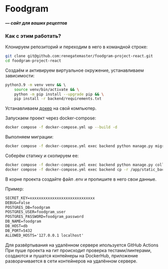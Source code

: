 # Foodgram 
#### *— сайт для ваших рецептов* 

### Как с этим работать? 


Клонируем репозиторий и переходим в него в командной строке:

```bash
git clone git@github.com:renegatemaster/foodgram-project-react.git
cd foodgram-project-react
```

Cоздаём и активируем виртуальное окружение, устанавливаем зависимости:

```bash
python3.9 -m venv venv && \ 
    source venv/bin/activate && \
    python -m pip install --upgrade pip && \
    pip install -r backend/requirements.txt
```

Устанавливаем [докер](https://www.docker.com/) на свой компьютер.

Запускаем проект через docker-compose:

```bash
docker compose -f docker-compose.yml up --build -d
```

Выполняем миграции:

```bash
docker compose -f docker-compose.yml exec backend python manage.py migrate
```

Соберём статику и скопируем ее:

```bash
docker compose -f docker-compose.yml exec backend python manage.py collectstatic  && \
docker compose -f docker-compose.yml exec backend cp -r /app/static_backend/. /backend_static/static/
```

В корне проекта создайте файл .env и пропишите в него свои данные.

Пример:

```apache
SECRET_KEY=xxxxxxxxxxxxxxxxxxxxxxxxxxxxx
DEBUG=False
POSTGRES_DB=foodgram
POSTGRES_USER=foodgram_user
POSTGRES_PASSWORD=foodgram_password
DB_NAME=foodgram
DB_HOST=db
DB_PORT=5432
ALLOWED_HOSTS='127.0.0.1 localhost'
```

Для развёртывания на удалённом сервере ипользуется GitHub Actions
При пуше проекта на гит происходит проверка тестами/линтерами, создаются и пушатся контейнеры на DockerHub, приложение разворачивается в сети контейнеров на удалённом сервере.
